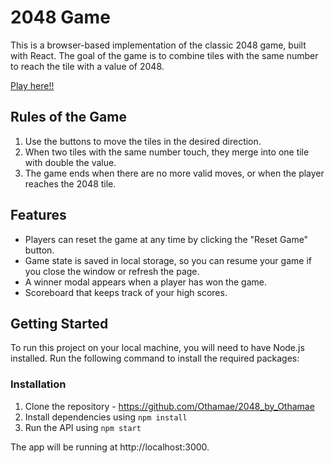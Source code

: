 # 2048 Game

This is a browser-based implementation of the classic 2048 game, built with React. The goal of the game is to combine tiles with the same number to reach the tile with a value of 2048.

[Play here!!](https://othamae.github.io/2048_by_Othamae/)

## Rules of the Game

1. Use the buttons to move the tiles in the desired direction.
2. When two tiles with the same number touch, they merge into one tile with double the value.
3. The game ends when there are no more valid moves, or when the player reaches the 2048 tile.

## Features

- Players can reset the game at any time by clicking the "Reset Game" button.
- Game state is saved in local storage, so you can resume your game if you close the window or refresh the page.
- A winner modal appears when a player has won the game.
- Scoreboard that keeps track of your high scores.

## Getting Started

To run this project on your local machine, you will need to have Node.js installed. Run the following command to install the required packages:

### Installation

1. Clone the repository - https://github.com/Othamae/2048_by_Othamae
2. Install dependencies using `npm install`
3. Run the API using `npm start`

The app will be running at http://localhost:3000.
